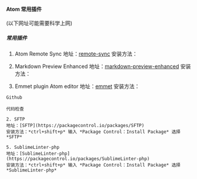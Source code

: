 
#### Atom 常用插件

(以下网址可能需要科学上网)

##### 常用插件
1. Atom Remote Sync
地址：[remote-sync](https://atom.io/packages/remote-sync)
安装方法：

2. Markdown Preview Enhanced
地址：[markdown-preview-enhanced](https://atom.io/packages/markdown-preview-enhanced)
安装方法：

3. Emmet plugin Atom editor
地址：[emmet](https://atom.io/packages/emmet)
安装方法：






```
Github

代码检查

2. SFTP
地址：[SFTP](https://packagecontrol.io/packages/SFTP)
安装方法：*ctrl+shift+p* 输入 *Package Control：Install Package* 选择 *SFTP*

5. Sublime​Linter-php
地址：[Sublime​Linter-php](https://packagecontrol.io/packages/SublimeLinter-php)
安装方法：*ctrl+shift+p* 输入 *Package Control：Install Package* 选择 *Sublime​Linter-php*

```
